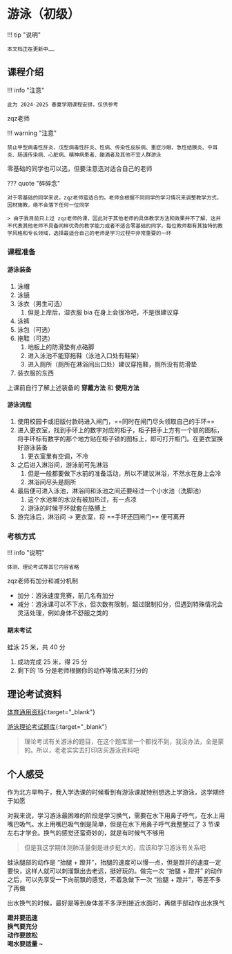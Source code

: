 # 游泳（初级）

!!! tip "说明"

    本文档正在更新中……

## 课程介绍

!!! info "注意"

    此为 2024-2025 春夏学期课程安排，仅供参考

zqz老师

!!! warning "注意"

    禁止甲型病毒性肝炎、戊型病毒性肝炎、性病、传染性皮肤病、重症沙眼、急性结膜炎、中耳炎、肠道传染病、心脏病、精神病患者、酗酒者及其他不宜人群游泳

零基础的同学也可以选，但要注意选对适合自己的老师

??? quote "碎碎念"

    对于零基础的同学来说，zqz老师蛮适合的。老师会根据不同同学的学习情况来调整教学方式，因材施教，绝不会落下任何一位同学

    > 由于我目前只上过 zqz老师的课，因此对于其他老师的具体教学方法和效果并不了解，这并不代表其他老师不具备同样优秀的教学能力或者不适合零基础的同学。每位教师都有其独特的教学风格和专长领域，选择最适合自己的老师是学习过程中非常重要的一环

### 课程准备

#### 游泳装备

1. 泳帽
2. 泳镜
3. 泳衣（男生可选）
      1. 但是上岸后，湿衣服 bia 在身上会很冷吧，不是很建议穿
4. 泳裤
5. 泳包（可选）
6. 拖鞋（可选）
      1. 地板上的防滑垫有点硌脚
      2. 进入泳池不能穿拖鞋（泳池入口处有鞋架）
      3. 进入厕所（厕所在淋浴间出口处）建议穿拖鞋，厕所没有防滑垫
7. 装衣服的东西

上课前自行了解上述装备的 **穿戴方法** 和 **使用方法**

#### 游泳流程

1. 使用校园卡或旧版付款码进入闸门，==同时在闸门尽头领取自己的手环==
2. 进入更衣室，找到手环上的数字对应的柜子，柜子把手上方有一个锁的图标，将手环标有数字的那个地方贴在柜子锁的图标上，即可打开柜门。在更衣室换好游泳装备
      1. 更衣室里有空调，不冷
3. 之后进入淋浴间，游泳前可先淋浴
      1. 但是一般都要做下水前的准备活动，所以不建议淋浴，不然水在身上会冷
      2. 淋浴间尽头是厕所
4. 最后便可进入泳池，淋浴间和泳池之间还要经过一个小水池（洗脚池）
      1. 这个水池里的水没有被加热过，有一点凉
      2. 游泳的时候手环就套在胳膊上
5. 游完泳后，淋浴间 → 更衣室，将 ==手环还回闸门== 便可离开

### 考核方式

!!! info "说明"

    体测、理论考试等其它内容省略

zqz老师有加分和减分机制

- 加分：游泳速度竞赛，前几名有加分
- 减分：游泳课可以不下水，但次数有限制，超过限制扣分，但遇到特殊情况会灵活处理，例如身体不舒服之类的

#### 期末考试

蛙泳 25 米，共 40 分

1. 成功完成 25 米，得 25 分
2. 剩下的 15 分是老师根据你的动作等情况来打分的

## 理论考试资料

[体育通用资料](./index.md#体育理论考试通用资料){:target="_blank"}

[游泳理论考试题库](../../file/PE/swimming_doc1.pdf){:target="_blank"}

> 理论考试有关游泳的题目，在这个题库里一个都找不到，我没办法，全是蒙的。所以，老老实实去打印店买游泳资料吧

## 个人感受

作为北方旱鸭子，我入学选课的时候看到有游泳课就特别想选上学游泳，这学期终于如愿

对我来说，学习游泳最困难的阶段是学习换气，需要在水下用鼻子呼气，在水上用嘴巴吸气。水上用嘴巴吸气倒是简单，但是在水下用鼻子呼气我整整过了 3 节课左右才学会。换气的感觉还蛮奇妙的，就是有时候气不够用

> 但是我这学期体测肺活量倒是进步挺大的，应该和学习游泳有关系吧

蛙泳腿部的动作是 “抬腿 + 蹬并”，抬腿的速度可以慢一点，但是蹬并的速度一定要快，这样人就可以刺溜飘出去老远，挺好玩的。做完一次 “抬腿 + 蹬并” 的动作之后，可以先享受一下向前飘的感觉，不着急做下一次 “抬腿 + 蹬并”，等差不多了再做

出水换气的时候，最好是等到身体差不多浮到接近水面时，再做手部动作出水换气

<div id="txt-mid" style="font-weight: bold;">
蹬并要迅速<br/>
换气要充分<br/>
动作要放松<br/>
喝水要适量 ~
</div>